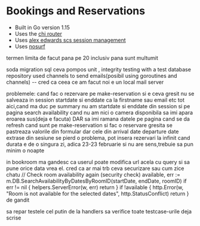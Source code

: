 # Bookings and Reservations

- Built in Go version 1.15
- Uses the [chi router](github.com/go-chi/chi)
- Uses [alex edwards scs session management](github.com/alexedwards/scs)
- Uses [nosurf](github.com/justinas/nosurf)

termen limita de facut pana pe 20 inclusiv pana sunt multumit

soda migration sql ceva pompos
unit , integrity testing with a test database repository
used channels to send emails(posibil using goroutines and channels) -- cred ca ceea ce am facut noi e un local mail server

problemele:
cand fac o rezervare pe make-reservation si e ceva gresit nu se salveaza in session startdate si enddate ca la firstname sau email etc
tot aici,cand ma duc pe summary nu am startdate si enddate din session
si pe pagina search availability cand nu am nici o camera disponibila sa imi apara eroarea sus(deja e facuta) DAR sa imi ramana datele pe pagina cand se da refresh
cand sunt pe make-reservation si fac o reservare gresita se pastreaza valorile din formular dar cele din arrival date departure date extrase din sesiune se pierd
o problema, pot insera rezervari la infinit cand durata e de o singura zi, adica 23-23 februarie si nu are sens,trebuie sa pun minim o noapte

in bookroom ma gandesc ca userul poate modifica url acela cu query si sa pune orice data vrea el. cred ca ar mai trb ceva securizare sau cum zice chatu
// Check room availability again (security check)
available, err := m.DB.SearchAvailabilityByDatesByRoomID(startDate, endDate, roomID)
if err != nil {
helpers.ServerError(w, err)
return
}
if !available {
http.Error(w, "Room is not available for the selected dates", http.StatusConflict)
return
}
de gandit

sa repar testele cel putin de la handlers sa verifice toate testcase-urile deja scrise
